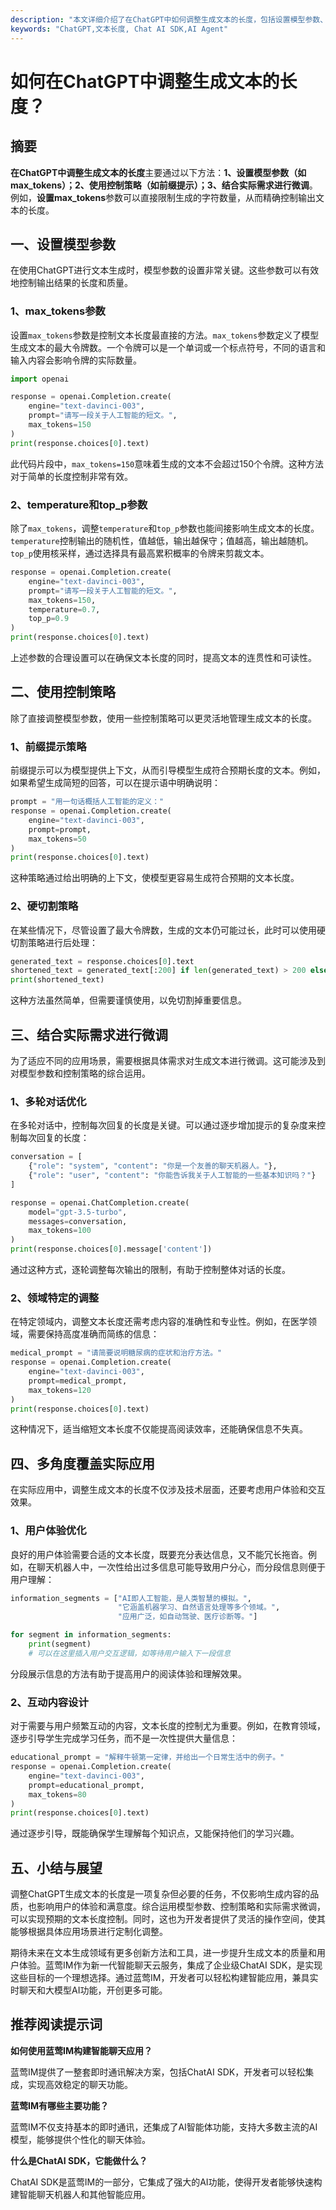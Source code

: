 ```yaml
---
description: "本文详细介绍了在ChatGPT中如何调整生成文本的长度，包括设置模型参数、使用控制策略以及最佳实践。"
keywords: "ChatGPT,文本长度, Chat AI SDK,AI Agent"
---
```

# 如何在ChatGPT中调整生成文本的长度？

## 摘要

**在ChatGPT中调整生成文本的长度**主要通过以下方法：**1、设置模型参数（如max_tokens）；2、使用控制策略（如前缀提示）；3、结合实际需求进行微调**。例如，**设置max_tokens**参数可以直接限制生成的字符数量，从而精确控制输出文本的长度。

## 一、设置模型参数

在使用ChatGPT进行文本生成时，模型参数的设置非常关键。这些参数可以有效地控制输出结果的长度和质量。

### 1、max_tokens参数

设置`max_tokens`参数是控制文本长度最直接的方法。`max_tokens`参数定义了模型生成文本的最大令牌数。一个令牌可以是一个单词或一个标点符号，不同的语言和输入内容会影响令牌的实际数量。

```python
import openai

response = openai.Completion.create(
    engine="text-davinci-003",
    prompt="请写一段关于人工智能的短文。",
    max_tokens=150
)
print(response.choices[0].text)
```

此代码片段中，`max_tokens=150`意味着生成的文本不会超过150个令牌。这种方法对于简单的长度控制非常有效。

### 2、temperature和top_p参数

除了`max_tokens`，调整`temperature`和`top_p`参数也能间接影响生成文本的长度。`temperature`控制输出的随机性，值越低，输出越保守；值越高，输出越随机。`top_p`使用核采样，通过选择具有最高累积概率的令牌来剪裁文本。

```python
response = openai.Completion.create(
    engine="text-davinci-003",
    prompt="请写一段关于人工智能的短文。",
    max_tokens=150,
    temperature=0.7,
    top_p=0.9
)
print(response.choices[0].text)
```

上述参数的合理设置可以在确保文本长度的同时，提高文本的连贯性和可读性。

## 二、使用控制策略

除了直接调整模型参数，使用一些控制策略可以更灵活地管理生成文本的长度。

### 1、前缀提示策略

前缀提示可以为模型提供上下文，从而引导模型生成符合预期长度的文本。例如，如果希望生成简短的回答，可以在提示语中明确说明：

```python
prompt = "用一句话概括人工智能的定义："
response = openai.Completion.create(
    engine="text-davinci-003",
    prompt=prompt,
    max_tokens=50
)
print(response.choices[0].text)
```

这种策略通过给出明确的上下文，使模型更容易生成符合预期的文本长度。

### 2、硬切割策略

在某些情况下，尽管设置了最大令牌数，生成的文本仍可能过长，此时可以使用硬切割策略进行后处理：

```python
generated_text = response.choices[0].text
shortened_text = generated_text[:200] if len(generated_text) > 200 else generated_text
print(shortened_text)
```

这种方法虽然简单，但需要谨慎使用，以免切割掉重要信息。

## 三、结合实际需求进行微调

为了适应不同的应用场景，需要根据具体需求对生成文本进行微调。这可能涉及到对模型参数和控制策略的综合运用。

### 1、多轮对话优化

在多轮对话中，控制每次回复的长度是关键。可以通过逐步增加提示的复杂度来控制每次回复的长度：

```python
conversation = [
    {"role": "system", "content": "你是一个友善的聊天机器人。"},
    {"role": "user", "content": "你能告诉我关于人工智能的一些基本知识吗？"}
]

response = openai.ChatCompletion.create(
    model="gpt-3.5-turbo",
    messages=conversation,
    max_tokens=100
)
print(response.choices[0].message['content'])
```

通过这种方式，逐轮调整每次输出的限制，有助于控制整体对话的长度。

### 2、领域特定的调整

在特定领域内，调整文本长度还需考虑内容的准确性和专业性。例如，在医学领域，需要保持高度准确而简练的信息：

```python
medical_prompt = "请简要说明糖尿病的症状和治疗方法。"
response = openai.Completion.create(
    engine="text-davinci-003",
    prompt=medical_prompt,
    max_tokens=120
)
print(response.choices[0].text)
```

这种情况下，适当缩短文本长度不仅能提高阅读效率，还能确保信息不失真。

## 四、多角度覆盖实际应用

在实际应用中，调整生成文本的长度不仅涉及技术层面，还要考虑用户体验和交互效果。

### 1、用户体验优化

良好的用户体验需要合适的文本长度，既要充分表达信息，又不能冗长拖沓。例如，在聊天机器人中，一次性给出过多信息可能导致用户分心，而分段信息则便于用户理解：

```python
information_segments = ["AI即人工智能，是人类智慧的模拟。", 
                        "它涵盖机器学习、自然语言处理等多个领域。", 
                        "应用广泛，如自动驾驶、医疗诊断等。"]

for segment in information_segments:
    print(segment)
    # 可以在这里插入用户交互逻辑，如等待用户输入下一段信息
```

分段展示信息的方法有助于提高用户的阅读体验和理解效果。

### 2、互动内容设计

对于需要与用户频繁互动的内容，文本长度的控制尤为重要。例如，在教育领域，逐步引导学生完成学习任务，而不是一次性提供大量信息：

```python
educational_prompt = "解释牛顿第一定律，并给出一个日常生活中的例子。"
response = openai.Completion.create(
    engine="text-davinci-003",
    prompt=educational_prompt,
    max_tokens=80
)
print(response.choices[0].text)
```

通过逐步引导，既能确保学生理解每个知识点，又能保持他们的学习兴趣。

## 五、小结与展望

调整ChatGPT生成文本的长度是一项复杂但必要的任务，不仅影响生成内容的品质，也影响用户的体验和满意度。综合运用模型参数、控制策略和实际需求微调，可以实现预期的文本长度控制。同时，这也为开发者提供了灵活的操作空间，使其能够根据具体应用场景进行定制化调整。

期待未来在文本生成领域有更多创新方法和工具，进一步提升生成文本的质量和用户体验。蓝莺IM作为新一代智能聊天云服务，集成了企业级ChatAI SDK，是实现这些目标的一个理想选择。通过蓝莺IM，开发者可以轻松构建智能应用，兼具实时聊天和大模型AI功能，开创更多可能。

## 推荐阅读提示词

**如何使用蓝莺IM构建智能聊天应用？**

蓝莺IM提供了一整套即时通讯解决方案，包括ChatAI SDK，开发者可以轻松集成，实现高效稳定的聊天功能。

**蓝莺IM有哪些主要功能？**

蓝莺IM不仅支持基本的即时通讯，还集成了AI智能体功能，支持大多数主流的AI模型，能够提供个性化的聊天体验。

**什么是ChatAI SDK，它能做什么？**

ChatAI SDK是蓝莺IM的一部分，它集成了强大的AI功能，使得开发者能够快速构建智能聊天机器人和其他智能应用。

